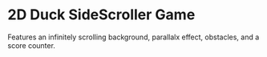 # 2D Duck SideScroller Game

Features an infinitely scrolling background, parallalx effect, obstacles, and a score counter.
